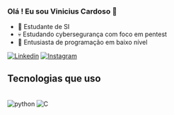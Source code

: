 ### Olá ! Eu sou Vinicius Cardoso 🚩

- 🧠 Estudante de SI
- 💀 Estudando cybersegurança com foco em pentest
- 📍  Entusiasta de programação em baixo nível 

[![Linkedin](https://img.shields.io/badge/LinkedIn-0077B5?style=for-the-badge&logo=linkedin&logoColor=white)](https://www.linkedin.com/in/vinicius-cardoso-306443306/)
[![Instagram](https://img.shields.io/badge/Instagram-E4405F?style=for-the-badge&logo=instagram&logoColor=white)](https://www.instagram.com/vini.offsec/) 

## Tecnologias que uso 
<div style ="display: inline_block"> <br/> 
    <img align="center" alt="python" src="https://img.shields.io/badge/Python-3776AB?style=for-the-badge&logo=python&logoColor=white"> 
    <img align="center" alt="C" src=https://img.shields.io/badge/C-00599C?style=for-the-badge&logo=c&logoColor=white> 
